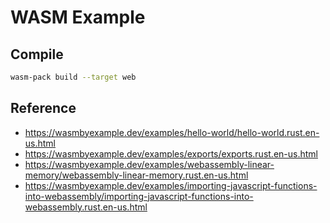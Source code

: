 # WASM Example

## Compile

```bash
wasm-pack build --target web
```

## Reference

- https://wasmbyexample.dev/examples/hello-world/hello-world.rust.en-us.html
- https://wasmbyexample.dev/examples/exports/exports.rust.en-us.html
- https://wasmbyexample.dev/examples/webassembly-linear-memory/webassembly-linear-memory.rust.en-us.html
- https://wasmbyexample.dev/examples/importing-javascript-functions-into-webassembly/importing-javascript-functions-into-webassembly.rust.en-us.html